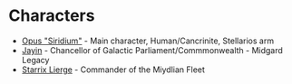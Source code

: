 # Characters
* [Opus "Siridium"](/stellarios/opus) - Main character, Human/Cancrinite, Stellarios arm
* [Jayin](/stellarios/jayin) - Chancellor of Galactic Parliament/Commmonwealth - Midgard Legacy
* [Starrix Lierge](/stellarios/starrix) - Commander of the Miydlian Fleet